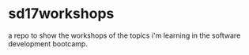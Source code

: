 # sd17workshops
a repo to show the workshops of the topics i'm learning in the software development bootcamp.
